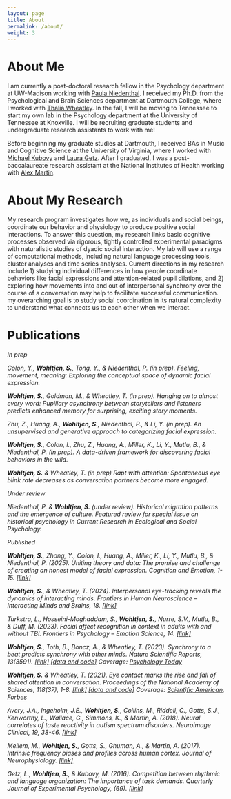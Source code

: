 ```yaml
---
layout: page
title: About
permalink: /about/
weight: 3
---
```


# **About Me**

I am currently a post-doctoral research fellow in the Psychology department at UW-Madison working with <a href="https://www.niedenthalemotionslab.com/">Paula Niedenthal</a>. I received my Ph.D. from the Psychological and Brain Sciences department at Dartmouth College, where I worked with <a href="http://www.wheatlab.com/">Thalia Wheatley</a>. In the fall, I will be moving to Tennessee to start my own lab in the Psychology department at the University of Tennessee at Knoxville. I will be recruiting graduate students and undergraduate research assistants to work with me! 

Before beginning my graduate studies at Dartmouth, I received BAs in Music and Cognitive Science at the University of Virginia, where I worked with <a href="https://psychology.as.virginia.edu/people/profile/mk9y">Michael Kubovy</a> and <a href="https://sites.google.com/site/lauramariegetz/">Laura Getz</a>. After I graduated, I was a post-baccalaureate research assistant at the National Institutes of Health working with <a href="https://www.nimh.nih.gov/research/research-conducted-at-nimh/principal-investigators/alex-martin">Alex Martin</a>. 

# **About My Research**

My research program investigates how we, as individuals and social beings, coordinate our behavior and physiology to produce positive social interactions. To answer this question, my research links basic cognitive processes observed via rigorous, tightly controlled experimental paradigms with naturalistic studies of dyadic social interaction. My lab will use a range of computational methods, including natural language processing tools, cluster analyses and time series analyses. Current directions in my research include 1) studying individual differences in how people coordinate behaviors like facial expressions and attention-related pupil dilations, and 2) exploring how movements into and out of interpersonal synchrony over the course of a conversation may help to facilitate successful communication. my overarching goal is to study social coordination in its natural complexity to understand what connects us to each other when we interact.

# **Publications**

<i>*In prep*

Colon, Y., **Wohltjen, S.**, Tong, Y., & Niedenthal, P. (in prep). Feeling, movement, meaning: Exploring the conceptual space of dynamic facial expression. 

**Wohltjen, S.**, Goldman, M., & Wheatley, T. (in prep). Hanging on to almost every word: Pupillary asynchrony between storytellers and listeners predicts enhanced memory for surprising, exciting story moments. 

Zhu, Z., Huang, A., **Wohltjen, S.**, Niedenthal, P., & Li, Y. (in prep). An unsupervised and generative approach to categorizing facial expression. 

**Wohltjen, S.**, Colon, I., Zhu, Z., Huang, A., Miller, K., Li, Y., Mutlu, B., & Niedenthal, P. (in prep). A data-driven framework for discovering facial behaviors in the wild.

**Wohltjen, S.** & Wheatley, T. (in prep) Rapt with attention: Spontaneous eye blink rate decreases as conversation partners become more engaged.

<i>*Under review*

Niedenthal, P. & **Wohltjen, S.** (under review). Historical migration patterns and the emergence of culture. Featured review for special issue on historical psychology in Current Research in Ecological and Social Psychology.

<i>*Published*

**Wohltjen, S.**, Zhong, Y., Colon, I., Huang, A., Miller, K., Li, Y., Mutlu, B., & Niedenthal, P. (2025). Uniting theory and data: The promise and challenge of creating an honest model of facial expression. Cognition and Emotion, 1-15. <a href="https://doi.org/10.1080/02699931.2024.2446945">[link]</a>

**Wohltjen, S.**, & Wheatley, T. (2024). Interpersonal eye-tracking reveals the dynamics of interacting minds. Frontiers in Human Neuroscience –Interacting Minds and Brains, 18. <a href="https://www.frontiersin.org/articles/10.3389/fnhum.2024.1356680/full">[link]</a>

Turkstra, L., Hosseini-Moghaddam, S., **Wohltjen, S.**, Nurre, S.V., Mutlu, B., & Duff, M. (2023). Facial affect recognition in context in adults with and without TBI. Frontiers in Psychology – Emotion Science, 14. <a href="https://www.frontiersin.org/journals/psychology/articles/10.3389/fpsyg.2023.1111686/full">[link]</a>

**Wohltjen, S.**, Toth, B., Boncz, A., & Wheatley, T. (2023). Synchrony to a beat predicts synchrony with other minds. Nature Scientific Reports, 13(3591). <a href="https://www.nature.com/articles/s41598-023-29776-6">[link]</a> <a href="https://github.com/sophiewohltjen/individual-attention">[data and code]</a>
Coverage: <a href="https://www.psychologytoday.com/gb/blog/the-sensory-revolution/202003/dont-got-rhythm-what-it-means-to-be-beat-deaf">Psychology Today</a>

**Wohltjen, S.** & Wheatley, T. (2021). Eye contact marks the rise and fall of shared attention in conversation. Proceedings of the National Academy of Sciences, 118(37), 1-8. <a href="https://www.pnas.org/doi/abs/10.1073/pnas.2106645118">[link]</a> <a href="https://github.com/sophiewohltjen/eyeContact-in-conversation">[data and code]</a> 
Coverage: <a href="https://www.scientificamerican.com/article/making-eye-contact-signals-a-new-turn-in-a-conversation/">Scientific American</a>, <a href="https://www.forbes.com/sites/jarretjackson/2022/07/20/is-your-team-in-sync-if-not-it-may-be-time-for-a-game/?sh=1e0f21d974cb">Forbes</a>

Avery, J.A., Ingeholm, J.E., **Wohltjen, S.**, Collins, M., Riddell, C., Gotts, S.J., Kenworthy, L., Wallace, G., Simmons, K., & Martin, A. (2018). Neural correlates of taste reactivity in autism spectrum disorders. Neuroimage Clinical, 19, 38-46. <a href="https://doi.org/10.1016/j.biopsych.2018.02.397">[link]</a>

Mellem, M., **Wohltjen, S.**, Gotts, S., Ghuman, A., & Martin, A. (2017). Intrinsic frequency biases and profiles across human cortex. Journal of Neurophysiology. <a href="https://journals.physiology.org/doi/full/10.1152/jn.00061.2017">[link]</a>

Getz, L., **Wohltjen, S.**, & Kubovy, M. (2016). Competition between rhythmic and language organization: The importance of task demands. Quarterly Journal of Experimental Psychology, (69). <a href="https://doi.org/10.1080/17470218.2016.1173078">[link]</a>


